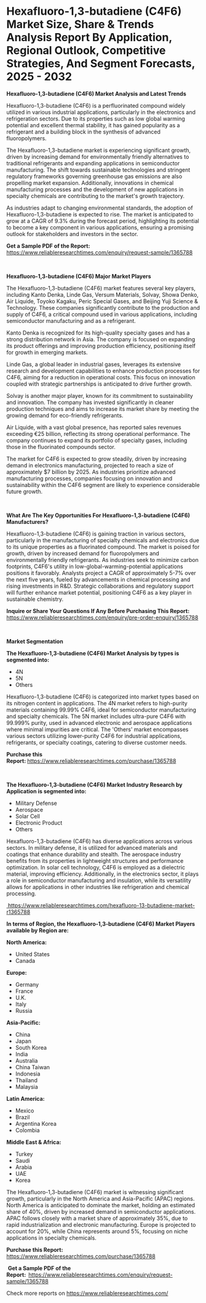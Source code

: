 <p><h1>Hexafluoro-1,3-butadiene (C4F6) Market Size, Share & Trends Analysis Report By Application, Regional Outlook, Competitive Strategies, And Segment Forecasts, 2025 - 2032</h1></p><p><strong>Hexafluoro-1,3-butadiene (C4F6) Market Analysis and Latest Trends</strong></p>
<p><p>Hexafluoro-1,3-butadiene (C4F6) is a perfluorinated compound widely utilized in various industrial applications, particularly in the electronics and refrigeration sectors. Due to its properties such as low global warming potential and excellent thermal stability, it has gained popularity as a refrigerant and a building block in the synthesis of advanced fluoropolymers. </p><p>The Hexafluoro-1,3-butadiene market is experiencing significant growth, driven by increasing demand for environmentally friendly alternatives to traditional refrigerants and expanding applications in semiconductor manufacturing. The shift towards sustainable technologies and stringent regulatory frameworks governing greenhouse gas emissions are also propelling market expansion. Additionally, innovations in chemical manufacturing processes and the development of new applications in specialty chemicals are contributing to the market's growth trajectory.</p><p>As industries adapt to changing environmental standards, the adoption of Hexafluoro-1,3-butadiene is expected to rise. The market is anticipated to grow at a CAGR of 9.3% during the forecast period, highlighting its potential to become a key component in various applications, ensuring a promising outlook for stakeholders and investors in the sector.</p></p>
<p><strong>Get a Sample PDF of the Report:&nbsp;</strong> <a href="https://www.reliableresearchtimes.com/enquiry/request-sample/1365788?utm_campaign=2201&utm_medium=2&utm_source=Github&utm_content=ia&utm_term=02042025&utm_id=hexafluoro-13-butadiene-c4f6">https://www.reliableresearchtimes.com/enquiry/request-sample/1365788</a></p>
<p>&nbsp;</p>
<p><strong>Hexafluoro-1,3-butadiene (C4F6) Major Market Players</strong></p>
<p><p>The Hexafluoro-1,3-butadiene (C4F6) market features several key players, including Kanto Denka, Linde Gas, Versum Materials, Solvay, Showa Denko, Air Liquide, Toyoko Kagaku, Peric Special Gases, and Beijing Yuji Science & Technology. These companies significantly contribute to the production and supply of C4F6, a critical compound used in various applications, including semiconductor manufacturing and as a refrigerant.</p><p>Kanto Denka is recognized for its high-quality specialty gases and has a strong distribution network in Asia. The company is focused on expanding its product offerings and improving production efficiency, positioning itself for growth in emerging markets.</p><p>Linde Gas, a global leader in industrial gases, leverages its extensive research and development capabilities to enhance production processes for C4F6, aiming for a reduction in operational costs. This focus on innovation coupled with strategic partnerships is anticipated to drive further growth.</p><p>Solvay is another major player, known for its commitment to sustainability and innovation. The company has invested significantly in cleaner production techniques and aims to increase its market share by meeting the growing demand for eco-friendly refrigerants.</p><p>Air Liquide, with a vast global presence, has reported sales revenues exceeding €25 billion, reflecting its strong operational performance. The company continues to expand its portfolio of specialty gases, including those in the fluorinated compounds sector.</p><p>The market for C4F6 is expected to grow steadily, driven by increasing demand in electronics manufacturing, projected to reach a size of approximately $7 billion by 2025. As industries prioritize advanced manufacturing processes, companies focusing on innovation and sustainability within the C4F6 segment are likely to experience considerable future growth.</p></p>
<p>&nbsp;</p>
<p><strong>What Are The Key Opportunities For Hexafluoro-1,3-butadiene (C4F6) Manufacturers?</strong></p>
<p><p>Hexafluoro-1,3-butadiene (C4F6) is gaining traction in various sectors, particularly in the manufacturing of specialty chemicals and electronics due to its unique properties as a fluorinated compound. The market is poised for growth, driven by increased demand for fluoropolymers and environmentally friendly refrigerants. As industries seek to minimize carbon footprints, C4F6's utility in low-global-warming-potential applications positions it favorably. Analysts project a CAGR of approximately 5-7% over the next five years, fueled by advancements in chemical processing and rising investments in R&D. Strategic collaborations and regulatory support will further enhance market potential, positioning C4F6 as a key player in sustainable chemistry.</p></p>
<p><strong>Inquire or Share Your Questions If Any Before Purchasing This Report:</strong> <a href="https://www.reliableresearchtimes.com/enquiry/pre-order-enquiry/1365788?utm_campaign=2201&utm_medium=2&utm_source=Github&utm_content=ia&utm_term=02042025&utm_id=hexafluoro-13-butadiene-c4f6">https://www.reliableresearchtimes.com/enquiry/pre-order-enquiry/1365788</a></p>
<p>&nbsp;</p>
<p><strong>Market Segmentation</strong></p>
<p><strong>The Hexafluoro-1,3-butadiene (C4F6) Market Analysis by types is segmented into:</strong></p>
<p><ul><li>4N</li><li>5N</li><li>Others</li></ul></p>
<p><p>Hexafluoro-1,3-butadiene (C4F6) is categorized into market types based on its nitrogen content in applications. The 4N market refers to high-purity materials containing 99.99% C4F6, ideal for semiconductor manufacturing and specialty chemicals. The 5N market includes ultra-pure C4F6 with 99.999% purity, used in advanced electronic and aerospace applications where minimal impurities are critical. The 'Others' market encompasses various sectors utilizing lower-purity C4F6 for industrial applications, refrigerants, or specialty coatings, catering to diverse customer needs.</p></p>
<p><strong>Purchase this Report:&nbsp;</strong><a href="https://www.reliableresearchtimes.com/purchase/1365788?utm_campaign=2201&utm_medium=2&utm_source=Github&utm_content=ia&utm_term=02042025&utm_id=hexafluoro-13-butadiene-c4f6">https://www.reliableresearchtimes.com/purchase/1365788</a></p>
<p>&nbsp;</p>
<p><strong>The Hexafluoro-1,3-butadiene (C4F6) Market Industry Research by Application is segmented into:</strong></p>
<p><ul><li>Military Defense</li><li>Aerospace</li><li>Solar Cell</li><li>Electronic Product</li><li>Others</li></ul></p>
<p><p>Hexafluoro-1,3-butadiene (C4F6) has diverse applications across various sectors. In military defense, it is utilized for advanced materials and coatings that enhance durability and stealth. The aerospace industry benefits from its properties in lightweight structures and performance optimization. In solar cell technology, C4F6 is employed as a dielectric material, improving efficiency. Additionally, in the electronics sector, it plays a role in semiconductor manufacturing and insulation, while its versatility allows for applications in other industries like refrigeration and chemical processing.</p></p>
<p><a href="https://www.reliableresearchtimes.com/hexafluoro-13-butadiene-market-r1365788?utm_campaign=2201&utm_medium=2&utm_source=Github&utm_content=ia&utm_term=02042025&utm_id=hexafluoro-13-butadiene-c4f6">&nbsp;https://www.reliableresearchtimes.com/hexafluoro-13-butadiene-market-r1365788</a></p>
<p><strong>In terms of Region, the Hexafluoro-1,3-butadiene (C4F6) Market Players available by Region are:</strong></p>
<p>
    <p> <strong> North America: </strong>
        <ul>
            <li>United States</li>
            <li>Canada</li>
        </ul>
        </p> 
    <p> <strong> Europe: </strong>
        <ul>
            <li>Germany</li>
            <li>France</li>
            <li>U.K.</li>
            <li>Italy</li>
            <li>Russia</li>
        </ul>
        </p> 
    <p> <strong> Asia-Pacific: </strong>
        <ul>
            <li>China</li>
            <li>Japan</li>
            <li>South Korea</li>
            <li>India</li>
            <li>Australia</li>
            <li>China Taiwan</li>
            <li>Indonesia</li>
            <li>Thailand</li>
            <li>Malaysia</li>
        </ul>
        </p> 
    <p> <strong> Latin America: </strong>
        <ul>
            <li>Mexico</li>
            <li>Brazil</li>
            <li>Argentina Korea</li>
            <li>Colombia</li>
        </ul>
        </p> 
    <p> <strong> Middle East & Africa: </strong>
        <ul>
            <li>Turkey</li>
            <li>Saudi</li>
            <li>Arabia</li>
            <li>UAE</li>
            <li>Korea</li>
        </ul>
    </p>
    </p>
<p><p>The Hexafluoro-1,3-butadiene (C4F6) market is witnessing significant growth, particularly in the North America and Asia-Pacific (APAC) regions. North America is anticipated to dominate the market, holding an estimated share of 40%, driven by increased demand in semiconductor applications. APAC follows closely with a market share of approximately 35%, due to rapid industrialization and electronic manufacturing. Europe is projected to account for 20%, while China represents around 5%, focusing on niche applications in specialty chemicals.</p></p>
<p><strong>Purchase this Report: </strong><a href="https://www.reliableresearchtimes.com/purchase/1365788?utm_campaign=2201&utm_medium=2&utm_source=Github&utm_content=ia&utm_term=02042025&utm_id=hexafluoro-13-butadiene-c4f6">https://www.reliableresearchtimes.com/purchase/1365788</a></p>
<p>&nbsp;<strong>Get a Sample PDF of the Report:&nbsp;&nbsp;</strong><a href="https://www.reliableresearchtimes.com/enquiry/request-sample/1365788?utm_campaign=2201&utm_medium=2&utm_source=Github&utm_content=ia&utm_term=02042025&utm_id=hexafluoro-13-butadiene-c4f6">https://www.reliableresearchtimes.com/enquiry/request-sample/1365788</a></p>
<p><strong></strong></p>
<p>Check more reports on <a href="https://www.reliableresearchtimes.com/?utm_campaign=2201&utm_medium=2&utm_source=Github&utm_content=ia&utm_term=02042025&utm_id=hexafluoro-13-butadiene-c4f6">https://www.reliableresearchtimes.com/</a></p>